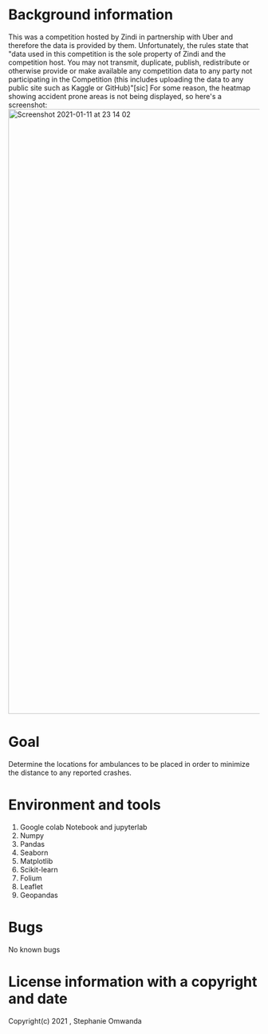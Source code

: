 # Background information

This was a competition hosted by Zindi in partnership with Uber and therefore the data is provided by them. Unfortunately, the rules state that "data used in this competition is the sole property of Zindi and the competition host. You may not transmit, duplicate, publish, redistribute or otherwise provide or make available any competition data to any party not participating in the Competition (this includes uploading the data to any public site such as Kaggle or GitHub)"[sic]
For some reason, the heatmap showing accident prone areas is not being displayed, so here's a screenshot: 
<img width="1210" alt="Screenshot 2021-01-11 at 23 14 02" src="https://user-images.githubusercontent.com/56550310/104233793-897b8080-5463-11eb-859d-92ca04d25b67.png">


# Goal

Determine the locations for ambulances to be placed in order to minimize the distance to any reported crashes.

# Environment and tools

1. Google colab Notebook and jupyterlab
2. Numpy
3. Pandas
4. Seaborn
5. Matplotlib
6. Scikit-learn
7. Folium
8. Leaflet
9. Geopandas

# Bugs  
No known bugs 

# License information with a copyright and date 

Copyright(c) 2021 , Stephanie Omwanda
